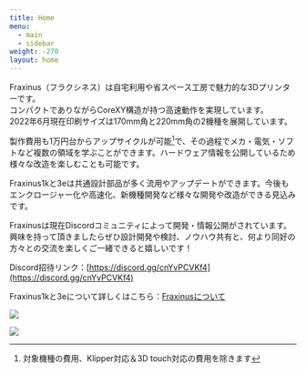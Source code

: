 ```yaml
---
title: Home
menu:
  - main
  - sidebar
weight: -270
layout: home
---
```


Fraxinus（フラクシネス）は自宅利用や省スペース工房で魅力的な3Dプリンターです。  
コンパクトでありながらCoreXY構造が持つ高速動作を実現しています。  
2022年6月現在印刷サイズは170mm角と220mm角の2機種を展開しています。

製作費用も1万円台からアップサイクルが可能[^1]で、その過程でメカ・電気・ソフトなど複数の領域を学ぶことができます。ハードウェア情報を公開しているため様々な改造を楽しむことも可能です。

[^1]: 対象機種の費用、Klipper対応＆3D touch対応の費用を除きます

Fraxinus1kと3eは共通設計部品が多く流用やアップデートができます。今後もエンクロージャー化や高速化、新機種開発など様々な開発や改造ができる見込みです。

Fraxinusは現在Discordコミュニティによって開発・情報公開がされています。興味を持って頂きましたらぜひ設計開発や検討、ノウハウ共有と、何より同好の方々との交流を楽しくご一緒できると嬉しいです！

Discord招待リンク：[https://discord.gg/cnYvPCVKf4](https://discord.gg/cnYvPCVKf4)

Fraxinus1kと3eについて詳しくはこちら：[Fraxinusについて](/about)

![](/images/Fraxinus1k.jpg)

![](/images/Fraxinus3e.jpg)